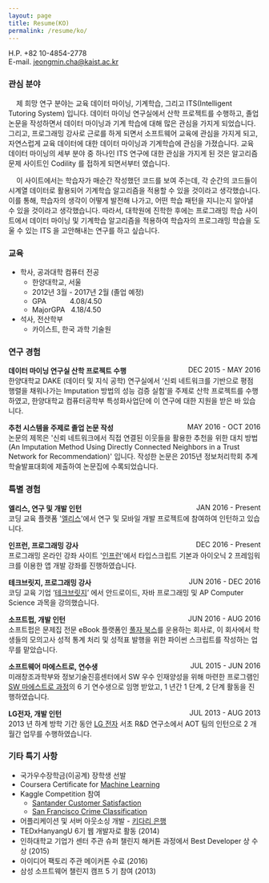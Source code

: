 ```yaml
---
layout: page
title: Resume(KO)
permalink: /resume/ko/
---
```

H.P. +82 10-4854-2778  
E-mail. jeongmin.cha@kaist.ac.kr

### 관심 분야
&nbsp;&nbsp;&nbsp;&nbsp;제  희망  연구  분야는  교육  데이터  마이닝,  기계학습,  그리고  ITS(Intelligent  Tutoring  System)  입니다.  데이터  마이닝  연구실에서  산학  프로젝트를  수행하고,  졸업  논문을  작성하면서  데이터  마이닝과  기계  학습에  대해  많은  관심을  가지게  되었습니다.  그리고,  프로그래밍  강사로  근로를  하게  되면서  소프트웨어  교육에  관심을  가지게  되고,  자연스럽게  교육  데이터에  대한  데이터  마이닝과  기계학습에  관심을  가졌습니다.    교육  데이터  마이닝의  세부  분야  중  하나인  ITS  연구에  대한  관심을  가지게  된  것은  알고리즘  문제  사이트인  Codility 를  접하게  되면서부터  였습니다.  

&nbsp;&nbsp;&nbsp;&nbsp;이  사이트에서는  학습자가  매순간  작성했던  코드를  보여  주는데,  각  순간의  코드들이  시계열  데이터로  활용되어  기계학습  알고리즘을  적용할  수  있을  것이라고  생각했습니다.  이를  통해,  학습자의  생각이  어떻게  발전해  나가고,  어떤  학습  패턴을  지니는지  알아낼  수  있을  것이라고  생각했습니다.  따라서,  대학원에  진학한  후에는  프로그래밍  학습  사이트에서  데이터  마이닝  및  기계학습  알고리즘을  적용하여  학습자의  프로그래밍  학습을  도울  수  있는  ITS 을  고안해내는  연구를  하고  싶습니다. 

### 교육
- 학사, 공과대학 컴퓨터 전공
    - 한양대학교, 서울
    - 2012년 3월 - 2017년 2월 (졸업 예정)
    - GPA            4.08/4.50
    - MajorGPA   4.18/4.50
- 석사, 전산학부
    - 카이스트, 한국 과학 기술원


### 연구 경험
**데이터 마이닝 연구실 산학 프로젝트 수행** <span style="float:right;">DEC 2015 - MAY 2016</span>  
한양대학교  DAKE  (데이터  및  지식  공학)  연구실에서  ‘신뢰  네트워크를  기반으로  평점  행렬을  채워나가는  Imputation  방법의  성능  검증  실험’을  주제로  산학  프로젝트를  수행하였고,  한양대학교  컴퓨터공학부  특성화사업단에  이  연구에  대한  지원을  받은  바  있습니다.   

**추천 시스템을 주제로 졸업 논문 작성** <span style="float:right;">MAY 2016 - OCT 2016</span>  
논문의  제목은  '신뢰  네트워크에서  직접  연결된  이웃들을  활용한  추천을  위한  대치  방법  (An  Imputation  Method Using Directly Connected Neighbors in a Trust Network for Recommendation)'  입니다.  작성한  논문은  2015년  정보처리학회  추계학술발표대회에  제출하여  논문집에  수록되었습니다.   


### 특별 경험
**엘리스, 연구 및 개발 인턴** <span style="float: right;">JAN 2016 - Present</span>  
코딩 교육 플랫폼 '<a href="https://www.elice.io" target="_blank">엘리스</a>'에서 연구 및 모바일 개발 프로젝트에 참여하여 인턴하고 있습니다.

**인프런, 프로그래밍 강사** <span style="float:right;">DEC 2016 - Present</span>  
프로그래밍 온라인 강좌 사이트 '<a href="https://www.inflearn.com" target="_blank">인프런</a>'에서 타입스크립트 기본과 아이오닉 2 프레임워크를 이용한 앱 개발 강좌를 진행하였습니다.

**테크브릿지, 프로그래밍 강사** <span style="float:right;">JUN 2016 - DEC 2016</span>  
코딩  교육  기업  ‘<a href="http://www.techbridge.co.kr" target="_blank">테크브릿지</a>’  에서  안드로이드,  자바  프로그래밍  및  AP  Computer  Science  과목을  강의했습니다.   

**소프트펍, 개발 인턴** <span style="float:right;">JUN 2016 - AUG 2016</span>  
소프트펍은  문제집  전문  eBook 플랫폼인  <a href="http://www.poolzabooks.com" target="_blank">풀자 북스</a>를  운용하는  회사로,  이  회사에서  학생들의  모의고사  성적  통계  처리  및  성적표  발행을  위한  파이썬  스크립트를  작성하는  업무를  맡았습니다.   

**소프트웨어 마에스트로, 연수생** <span style="float:right;">JUL 2015 - JUN 2016</span>  
미래창조과학부와  정보기술진흥센터에서  SW  우수  인재양성을  위해  마련한  프로그램인  <a href="http://swmaestro.kr/" target="_blank">SW 마에스트로 과정</a>의  6 기  연수생으로  임명  받았고, 1 년간  1 단계, 2 단계  활동을  진행하였습니다.   

**LG전자, 개발 인턴** <span style="float:right;">JUL 2013 - AUG 2013</span>  
2013 년  하계  방학  기간  동안  <a href="https://www.lge.co.kr/" target="_blank">LG 전자</a> 서초  R&D  연구소에서  AOT 팀의  인턴으로  2 개월간  업무를  수행하였습니다.   


### 기타 특기 사항
- 국가우수장학금(이공계) 장학생 선발    
- Coursera Certificate for [Machine Learning](https://www.coursera.org/learn/machine-learning/home)  
- Kaggle Competition  참여 
    - [Santander Customer Satisfaction](https://www.kaggle.com/c/santander-customer-satisfaction) 
    - [San Francisco Crime Classification](https://www.kaggle.com/c/sf-crime)
- 어플리케이션  및  서버  아웃소싱  개발  - [키다리 은행](https://www.facebook.com/kidaribank)  
- TEDxHanyangU  6기 웹 개발자로 활동 (2014)
- 인하대학교  기업가  센터  주관  슈퍼  챌린지  해커톤  과정에서  Best Developer  상  수상 (2015)
- 아이디어  팩토리  주관  메이커톤  수료  (2016)
- 삼성  소프트웨어  챌린지  캠프  5 기  참여 (2013)
